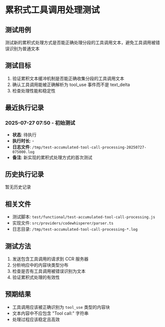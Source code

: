 # 累积式工具调用处理测试

## 测试用例
测试新的累积式处理方式是否能正确处理分段的工具调用文本，避免工具调用被错误识别为普通文本

## 测试目标
1. 验证累积文本缓冲机制是否能正确收集分段的工具调用文本
2. 确认工具调用能被正确解析为 tool_use 事件而不是 text_delta 
3. 检查处理性能和稳定性

## 最近执行记录

### 2025-07-27 07:50 - 初始测试
- **状态**: 待执行
- **执行时长**: -
- **日志文件**: `/tmp/test-accumulated-tool-call-processing-20250727-075000.log`
- **备注**: 新实现的累积式处理方式的首次测试

## 历史执行记录

暂无历史记录

## 相关文件
- 测试脚本: `test/functional/test-accumulated-tool-call-processing.js`
- 实现文件: `src/providers/codewhisperer/parser.ts`
- 日志目录: `/tmp/test-accumulated-tool-call-processing-*.log`

## 测试方法
1. 发送包含工具调用的请求到 CCR 服务器
2. 分析响应中的内容块类型分布
3. 检查是否有工具调用被错误识别为文本
4. 验证累积式处理的有效性

## 预期结果
- 工具调用应该被正确识别为 `tool_use` 类型的内容块
- 文本内容中不应包含 "Tool call:" 字符串
- 处理过程应该稳定且高效